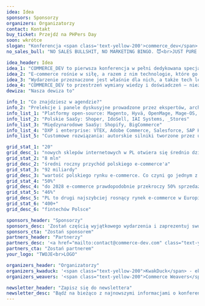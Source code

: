 ```yaml
---
idea: Idea
sponsors: Sponsorzy
organizers: Organizatorzy
contact: Kontakt
buy_ticket: Przejdź na PHPers Day
soon: wkrótce
slogan: "Konferencja <span class='text-yellow-200'>commerce_dev</span> została odwołana, ale z równie wielką radością zapraszamy na <span class='text-[#00A5FF]'>PHPers Day</span>, które organizujemy w jej miejsce!"
no_sales_bull: "NO SALES BULLSHIT, NO MARKETING BINGO. 😈<br>JUST PURE TECH KNOW-HOW."

idea_header: Idea
idea_1: "COMMERCE_DEV to pierwsza konferencja w pełni dedykowana specjalistom IT w e-commerce, a nie handlowcom!"
idea_2: "E-commerce rośnie w siłę, a razem z nim technologie, które go napędzają. Frameworki, języki, systemy – wybór jest ogromny, ale jedno pozostaje niezmienne: to programiści i architekci tworzą fundamenty cyfrowego handlu."
idea_3: "Wydarzenie przeznaczone jest właśnie dla nich, a także tech leadów, team leadów, product ownerów oraz project managerów."
idea_4: "COMMERCE_DEV to przestrzeń wymiany wiedzy i doświadczeń – niezależnie od frameworka czy języka programowania."
dewiza: "Nasza dewiza to"

info_1: "Co znajdziesz w agendzie?"
info_2: "Prelekcje i panele dyskusyjne prowadzone przez ekspertów, architektów i maintainerów najbardziej rozpoznawalnych rozwiązań w e-commerce:"
info_list_1: "Platformy open-source: Magento, Hyvä, OpenMage, Mage-OS, OroCommerce, PrestaShop, WooCommerce, Shopware, Sylius, Ibexa"
info_list_2: "Polskie SaaSy: Shoper, IdoSell, IAI Systems, _Stores"
info_list_3: "Międzynarodowe SaaSy: Shopify, BigCommerce"
info_list_4: "DXP i enterprise: VTEX, Adobe Commerce, Salesforce, SAP Hybris, commercetools, Spryker, HTC, Oracle"
info_list_5: "Customowe rozwiązania: autorskie silniki tworzone przez uznane agencje i indywidualne wdrożenia"

grid_stat_1: "20"
grid_desc_1: "nowych sklepów internetowych w PL otwiera się średnio dziennie "
grid_stat_2: "8 mln"
grid_desc_2: "średni roczny przychód polskiego e-commerce'a"
grid_stat_3: "92 miliardy"
grid_desc_3: "wartość polskiego rynku e-commerce. Co czyni go jednym z najszybciej rozwijających się w Europie"
grid_stat_4: "50%"
grid_desc_4: "do 2028 e-commerce prawdopodobnie przekroczy 50% sprzedaży w PL"
grid_stat_5: "46%"
grid_desc_5: "PL to drugi najszybciej rosnący rynek e-commerce w Europie i lider w Europie Środkowo-Wschodniej"
grid_stat_6: "400+"
grid_desc_6: "fintechów Polsce"

sponsors_header: "Sponsorzy"
sponsors_desc: 'Zostań częścią wyjątkowego wydarzenia i zaprezentuj swoją markę przed najlepszymi specjalistami IT w e-commerce. Oferujemy wiele możliwości promocji – od obrandowanych stoisk po dedykowane wystąpienia. <a href="mailto:contact@commerce-dev.com" class="text-yellow-200 link-anim">Skontaktuj się z nami, aby poznać szczegóły!</a>'
sponsors_cta: "Zostań sponsorem"
partners_header: "Partnerzy"
partners_desc: '<a href="mailto:contact@commerce-dev.com" class="text-yellow-200 link-anim">Współpracujmy!</a> Jeśli reprezentujesz organizację, społeczność technologiczną, media lub firmę, która chce wspierać rozwój technologii, dołącz do grona partnerów COMMERCE_DEV. Razem możemy stworzyć niezapomniane wydarzenie.'
partners_cta: "Zostań partnerem"
your_logo: "TWOJE<br>LOGO"

organizers_header: "Organizatorzy"
organizers_kwaduck: '<span class="text-yellow-200">KwakDuck</span> - ekipa odpowiedzialna za organizację 8 ostatnich edycji PHPers Summit, największej konferencji dla programistów PHP w Polsce, co roku goszczącej ok. 1000 uczestników.'
organizers_weavers: '<span class="text-yellow-200">Commerce Weavers</span> - agencja e-commerce prowadzona przez byłych członków core team Syliusa, współorganizująca Summit w ostatnich 3 latach, m.in.  jako Partner Technologiczny.'

newsletter_header: "Zapisz się do newslettera"
newsletter_desc: "Bądź na bieżąco z najnowszymi informacjami o konferencji, prelegentach i agendzie. Dołącz do naszego newslettera i otrzymuj ekskluzywne aktualizacje prosto na swoją skrzynkę!"
---
```

